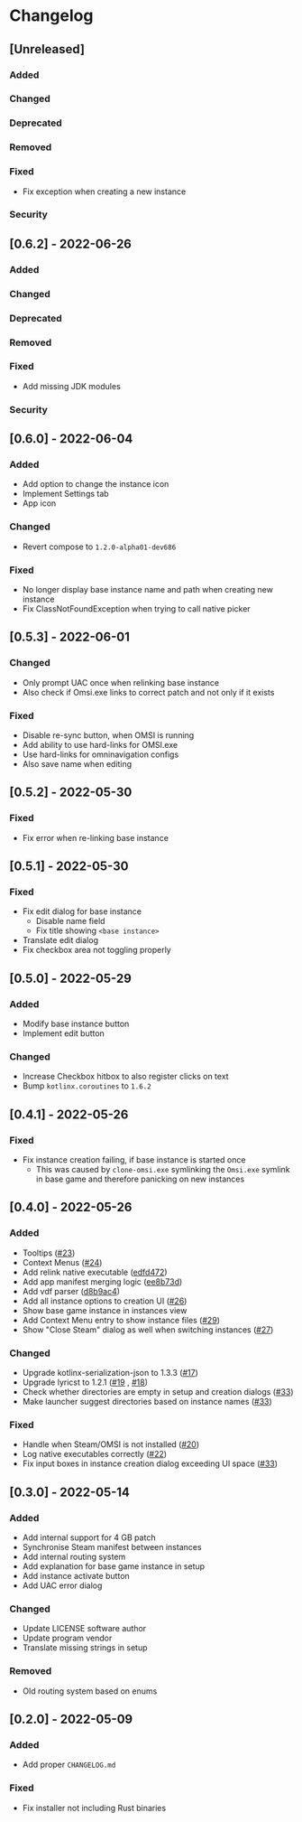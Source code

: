 # Changelog

## [Unreleased]
### Added

### Changed

### Deprecated

### Removed

### Fixed
- Fix exception when creating a new instance

### Security

## [0.6.2] - 2022-06-26
### Added

### Changed

### Deprecated

### Removed

### Fixed
- Add missing JDK modules

### Security

## [0.6.0] - 2022-06-04
### Added
- Add option to change the instance icon
- Implement Settings tab
- App icon

### Changed
- Revert compose to `1.2.0-alpha01-dev686`

### Fixed
- No longer display base instance name and path when creating new instance
- Fix ClassNotFoundException when trying to call native picker

## [0.5.3] - 2022-06-01
### Changed
- Only prompt UAC once when relinking base instance
- Also check if Omsi.exe links to correct patch and not only if it exists

### Fixed
- Disable re-sync button, when OMSI is running
- Add ability to use hard-links for OMSI.exe
- Use hard-links for omninavigation configs
- Also save name when editing

## [0.5.2] - 2022-05-30
### Fixed
- Fix error when re-linking base instance

## [0.5.1] - 2022-05-30
### Fixed
- Fix edit dialog for base instance
  - Disable name field
  - Fix title showing `<base instance>`
- Translate edit dialog
- Fix checkbox area not toggling properly

## [0.5.0] - 2022-05-29
### Added
- Modify base instance button
- Implement edit button

### Changed
- Increase Checkbox hitbox to also register clicks on text
- Bump `kotlinx.coroutines` to `1.6.2`

## [0.4.1] - 2022-05-26
### Fixed
- Fix instance creation failing, if base instance is started once
  - This was caused by `clone-omsi.exe` symlinking the `Omsi.exe` symlink in base game and therefore panicking on new instances

## [0.4.0] - 2022-05-26
### Added
- Tooltips ([#23](https://github.com/NyCodeGHG/omsi-launcher/pull/23))
- Context Menus ([#24](https://github.com/NyCodeGHG/omsi-launcher/pull/24))
- Add relink native
  executable ([edfd472](https://github.com/NyCodeGHG/omsi-launcher/commit/edfd4722e238da15a9faaa11b95f0549c3e75db2))
- Add app manifest merging logic ([ee8b73d](https://github.com/NyCodeGHG/omsi-launcher/commit/ee8b73deac980611b2e1976eb70d47a7ae45b631))
- Add vdf parser ([d8b9ac4](https://github.com/NyCodeGHG/omsi-launcher/commit/d8b9ac4fa371fe89940e182a4c6e68421534a524))
- Add all instance options to creation UI ([#26](https://github.com/NyCodeGHG/omsi-launcher/pull/26))
- Show base game instance in instances view
- Add Context Menu entry to show instance files ([#29](https://github.com/NyCodeGHG/omsi-launcher/pull/29))
- Show "Close Steam" dialog as well when switching instances ([#27](https://github.com/NyCodeGHG/omsi-launcher/pull/27))

### Changed
- Upgrade kotlinx-serialization-json to
  1.3.3 ([#17](https://github.com/NyCodeGHG/omsi-launcher/pull/17))
- Upgrade lyricst to 1.2.1 ([#19](https://github.com/NyCodeGHG/omsi-launcher/pull/19)
  , [#18](https://github.com/NyCodeGHG/omsi-launcher/pull/18))
- Check whether directories are empty in setup 
  and creation dialogs ([#33](https://github.com/NyCodeGHG/omsi-launcher/pull/33))
- Make launcher suggest directories based on instance names
  ([#33](https://github.com/NyCodeGHG/omsi-launcher/pull/33))

### Fixed
- Handle when Steam/OMSI is not
  installed ([#20](https://github.com/NyCodeGHG/omsi-launcher/pull/20))
- Log native executables correctly ([#22](https://github.com/NyCodeGHG/omsi-launcher/pull/22))
- Fix input boxes in instance creation dialog exceeding UI space
  ([#33](https://github.com/NyCodeGHG/omsi-launcher/pull/33))

## [0.3.0] - 2022-05-14
### Added
- Add internal support for 4 GB patch
- Synchronise Steam manifest between instances
- Add internal routing system
- Add explanation for base game instance in setup
- Add instance activate button
- Add UAC error dialog

### Changed
- Update LICENSE software author
- Update program vendor
- Translate missing strings in setup

### Removed
- Old routing system based on enums

## [0.2.0] - 2022-05-09
### Added
- Add proper `CHANGELOG.md`

### Fixed
- Fix installer not including Rust binaries
